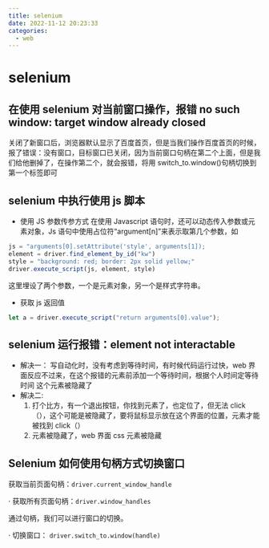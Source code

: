 ```yaml
---
title: selenium
date: 2022-11-12 20:23:33
categories:
  - web
---
```


# selenium

## 在使用 selenium 对当前窗口操作，报错 no such window: target window already closed

关闭了新窗口后，浏览器默认显示了百度首页，但是当我们操作百度首页的时候，报了错误：没有窗口，目标窗口已关闭，因为当前窗口句柄在第二个上面，但是我们给他删掉了，在操作第二个，就会报错，将用 switch_to.window()句柄切换到第一个标签即可

## selenium 中执行使用 js 脚本

- 使用 JS 参数传参方式
  在使用 Javascript 语句时，还可以动态传入参数或元素对象，Js 语句中使用占位符“argument[n]”来表示取第几个参数，如

```js
js = "arguments[0].setAttribute('style', arguments[1]);
element = driver.find_element_by_id("kw")
style = "background: red; border: 2px solid yellow;"
driver.execute_script(js, element, style)
```

这里埋设了两个参数，一个是元素对象，另一个是样式字符串。

- 获取 js 返回值

```js
let a = driver.execute_script("return arguments[0].value");
```

## selenium 运行报错：element not interactable

- 解决一：
  写自动化时，没有考虑到等待时间，有时候代码运行过快，web 界面反应不过来，在这个报错的元素前添加一个等待时间，根据个人时间定等待时间
  这个元素被隐藏了
- 解决二:
  1. 打个比方，有一个退出按钮，你找到元素了，也定位了，但无法 click（），这个可能是被隐藏了，要将鼠标显示放在这个界面的位置，元素才能被找到 click（）
  2. 元素被隐藏了，web 界面 css 元素被隐藏

## Selenium 如何使用句柄方式切换窗口

获取当前页面句柄：`driver.current_window_handle`

· 获取所有页面句柄：`driver.window_handles`

通过句柄，我们可以进行窗口的切换。

· 切换窗口：
`driver.switch_to.window(handle)`
